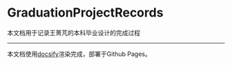 # GraduationProjectRecords

本文档用于记录王菁芃的本科毕业设计的完成过程

---

本文档使用[docsify](https://docsify.js.org/#/)渲染完成，部署于Github Pages。